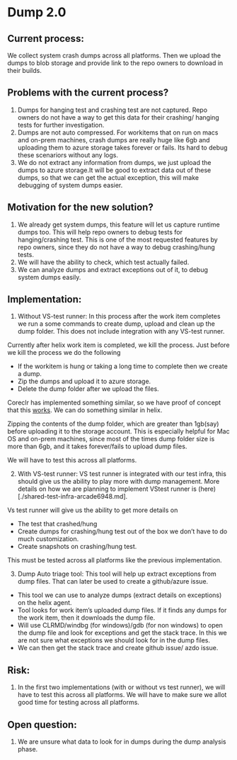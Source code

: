 # Dump 2.0

## Current process: 
We collect system crash dumps across all platforms. Then we upload the dumps to blob storage and provide link to the repo owners to download in their builds.

## Problems with the current process?
1.	Dumps for hanging test and crashing test are not captured. Repo owners do not have a way to get this data for their crashing/ hanging tests for further investigation.
1.	Dumps are not auto compressed. For workitems that on run on macs and on-prem machines, crash dumps are really huge like 6gb and uploading them to azure storage takes forever or fails. Its hard to debug these scenariors without any logs.
1.	We do not extract any information from dumps, we just upload the dumps to azure storage.It will be good to extract data out of these dumps, so that we can get the actual exception, this will make debugging of system dumps easier.

## Motivation for the new solution? 
1.	We already get system dumps, this feature will let us capture runtime dumps too. This will help repo owners to debug tests for hanging/crashing test. This is one of the most requested features by repo owners, since they do not have a way to debug crashing/hung tests.
1.	We will have the ability to check, which test actually failed.
1.	We can analyze dumps and extract exceptions out of it, to debug system dumps easily.

## Implementation:
1. Without VS-test runner: In this process after the work item completes we run a some commands to create dump, upload and clean up the dump folder. This does not include integration with any VS-test runner.

Currently after helix work item is completed, we kill the process.
Just before we kill the process we do the following 
* If the workitem is hung or taking a long time to complete then we create a dump. 
* Zip the dumps and upload it to azure storage.
* Delete the dump folder after we upload the files.

Coreclr has implemented something similar, so we have proof of concept that this [works](https://github.com/dotnet/runtime/blob/543bcc5ee7d6a2b9471b016770227421c43a756e/src/tests/Common/Coreclr.TestWrapper/CoreclrTestWrapperLib.cs#L207-L254). We can do something similar in helix.

Zipping the contents of the dump folder, which are greater than 1gb(say) before uploading it to the storage account. This is especially helpful for Mac OS and on-prem machines, since most of the times dump folder size is more than 6gb, and it takes forever/fails to upload dump files.

We will have to test this across all platforms. 

2. With VS-test runner: VS test runner is integrated with our test infra, this should give us the ability to play more with dump management. More details on how we are planning to implement VStest runner is (here) [./shared-test-infra-arcade6948.md]. 

Vs test runner will give us the ability to get more details on 
*	The test that crashed/hung 
*	Create dumps for crashing/hung test out of the box we don’t have to do much customization.
*	Create snapshots on crashing/hung test.

This must be tested across all platforms like the previous implementation.

3.	Dump Auto triage tool: This tool will help up extract exceptions from dump files. That can later be used to create a github/azure issue.

* This tool we can use to analyze dumps (extract details on exceptions) on the helix agent. 
* Tool looks for work item’s uploaded dump files. If it finds any dumps for the work item, then it downloads the dump file.
* Will use CLRMD/windbg (for windows)/gdb (for non windows) to open the dump file and look for exceptions and get the stack trace. In this we are not sure what exceptions we should look for in the dump files.
* We can then get the stack trace and create github issue/ azdo issue.

## Risk: 
1.	In the first two implementations (with or without vs test runner), we will have to test this across all platforms. We will have to make sure we allot good time for testing across all platforms.

## Open question:
1.	We are unsure what data to look for in dumps during the dump analysis phase.








